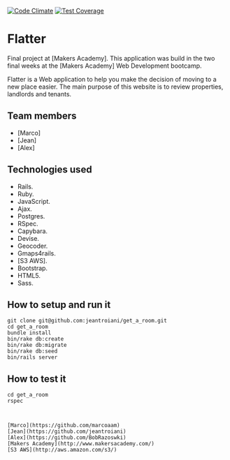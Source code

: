 [![Code Climate](https://codeclimate.com/github/marcoaam/final-project/badges/gpa.svg)](https://codeclimate.com/github/marcoaam/final-project) [![Test Coverage](https://codeclimate.com/github/marcoaam/final-project/badges/coverage.svg)](https://codeclimate.com/github/marcoaam/final-project)

Flatter
===========

Final project at [Makers Academy]. This application was build in the two final weeks at the [Makers Academy] Web Development bootcamp.

Flatter is a Web application to help you make the decision of moving to a new place easier. The main purpose of this website is to review properties, landlords and tenants.


Team members
------------

- [Marco]
- [Jean]
- [Alex]


Technologies used
------------------

- Rails.
- Ruby.
- JavaScript.
- Ajax.
- Postgres.
- RSpec.
- Capybara.
- Devise.
- Geocoder.
- Gmaps4rails.
- [S3 AWS].
- Bootstrap.
- HTML5.
- Sass.


How to setup and run it
-----------------------

    git clone git@github.com:jeantroiani/get_a_room.git
    cd get_a_room
    bundle install
    bin/rake db:create
    bin/rake db:migrate
    bin/rake db:seed
    bin/rails server


How to test it
----------------

    cd get_a_room
    rspec



    [Marco](https://github.com/marcoaam)
    [Jean](https://github.com/jeantroiani)
    [Alex](https://github.com/BobRazoswki)
    [Makers Academy](http://www.makersacademy.com/)
    [S3 AWS](http://aws.amazon.com/s3/)
